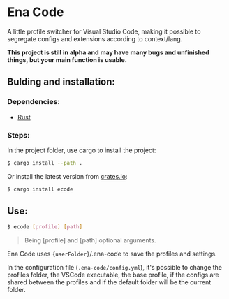 # Ena Code

A little profile switcher for Visual Studio Code, making it possible to segregate configs and extensions according to context/lang.

**This project is still in alpha and may have many bugs and unfinished things, but your main function is usable.**

## Bulding and installation:

### Dependencies:
- [Rust](https://www.rust-lang.org/)

### Steps:
In the project folder, use cargo to install the project:
```sh
$ cargo install --path .
```

Or install the latest version from [crates.io](https://crates.io/crates/ecode):
```sh
$ cargo install ecode
```

## Use:
```sh
$ ecode [profile] [path]
```
> Being [profile] and [path] optional arguments.

Ena Code uses `{userFolder}`/.ena-code to save the profiles and settings.

In the configuration file (`.ena-code/config.yml`), it's possible to change the profiles folder, the VSCode executable, the base profile, if the configs are shared between the profiles and if the default folder will be the current folder.
